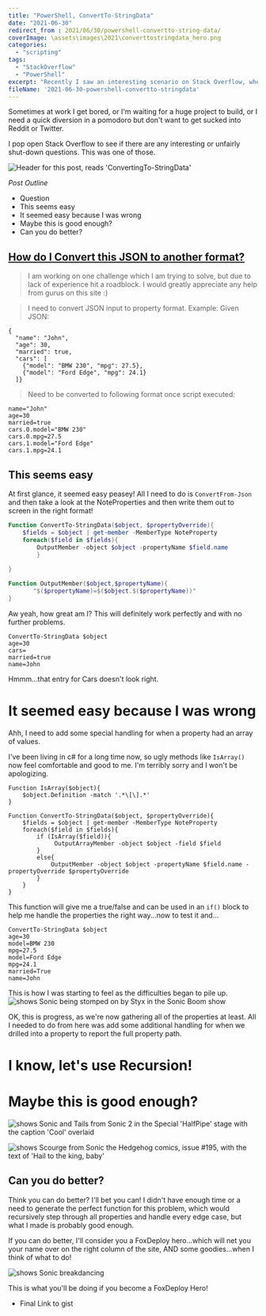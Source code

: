```yaml
---
title: "PowerShell, ConvertTo-StringData"
date: "2021-06-30"
redirect_from : 2021/06/30/powershell-convertto-string-data/
coverImage: \assets\images\2021\converttostringdata_hero.png
categories: 
  - "scripting"
tags: 
  - "StackOverflow"
  - "PowerShell"
excerpt: "Recently I saw an interesting scenario on Stack Overflow, where someone for their CI/DC pipeline needed a way to convert a rich JSON Object into a classic property=value stringdata type.  It seemed easy and kind of challenging, so I took a stab at it.  "
fileName: '2021-06-30-powershell-convertto-stringdata'
---
```

Sometimes at work I get bored, or I'm waiting for a huge project to build, or I need a quick diversion in a pomodoro but don't want to get sucked into Reddit or Twitter.

I pop open Stack Overflow to see if there are any interesting or unfairly shut-down questions.  This was one of those.

![Header for this post, reads 'ConvertingTo-StringData'](\assets\images\2021\converttostringdata_hero.png)

*Post Outline*

* Question
* This seems easy
* It seemed easy because I was wrong
* Maybe this is good enough?
* Can you do better?
  
## [How do I Convert this JSON to another format?](https://stackoverflow.com/questions/68180889/convert-json-data-to-property-format-using-powershell)

>I am working on one challenge which I am trying to solve, but due to lack of experience hit a roadblock. I would greatly appreciate any help from gurus on this site :)

>I need to convert JSON input to property format. Example: Given JSON:
```
{
  "name": "John",
  "age": 30,
  "married": true,
  "cars": [
    {"model": "BMW 230", "mpg": 27.5},
    {"model": "Ford Edge", "mpg": 24.1}
  ]}
  ```

>Need to be converted to following format once script executed:
```
name="John"
age=30
married=true
cars.0.model="BMW 230"
cars.0.mpg=27.5
cars.1.model="Ford Edge"
cars.1.mpg=24.1
```

## This seems easy

At first glance, it seemed easy peasey!  All I need to do is `ConvertFrom-Json` and then take a look at the NoteProperties and then write them out to screen in the right format!

```powershell
Function ConvertTo-StringData($object, $propertyOverride){
    $fields = $object | get-member -MemberType NoteProperty
    foreach($field in $fields){
        OutputMember -object $object -propertyName $field.name 
        }
    
}

Function OutputMember($object,$propertyName){
       "$($propertyName)=$($object.$($propertyName))"
}
```

Aw yeah, how great am I?  This will definitely work perfectly and with no further problems. 

```
ConvertTo-StringData $object
age=30
cars= 
married=true
name=John
```

Hmmm...that entry for Cars doesn't look right.

# It seemed easy because I was wrong

Ahh, I need to add some special handling for when a property had an array of values.

I've been living in c# for a long time now, so ugly methods like `IsArray()` now feel comfortable and good to me.  I'm terribly sorry and I won't be apologizing.

```
Function IsArray($object){
    $object.Definition -match '.*\[\].*'
}

Function ConvertTo-StringData($object, $propertyOverride){
    $fields = $object | get-member -MemberType NoteProperty
    foreach($field in $fields){
        if (IsArray($field)){
             OutputArrayMember -object $object -field $field
        }
        else{
            OutputMember -object $object -propertyName $field.name -propertyOverride $propertyOverride
        }
    }
}
```
This function will give me a true/false and can be used in an `if()` block to help me handle the properties the right way...now to test it and...

```
ConvertTo-StringData $object
age=30
model=BMW 230
mpg=27.5
model=Ford Edge
mpg=24.1
married=True
name=John
```
This is how I was starting to feel as the difficulties began to pile up.
![shows Sonic being stomped on by Styx in the Sonic Boom show](/assets/images/2021/convertToStringdata_sonicStomp.jfif)

OK, this is progress, as we're now gathering all of the properties at least.  All I needed to do from here was add some additional handling for when we drilled into a property to report the full property path.


# I know, let's use Recursion!
# Maybe this is good enough?

![shows Sonic and Tails from Sonic 2 in the Special 'HalfPipe' stage with the caption 'Cool' overlaid](/assets/images/2021/sonicCool.gif)


![shows Scourge from Sonic the Hedgehog comics, issue #195, with the text of 'Hail to the king, baby'](/assets/images/2021/scourgeKing.png)
## Can you do better?

Think you can do better?  I'll bet you can!  I didn't have enough time or a need to generate the perfect function for this problem, which would recursively step through all properties and handle every edge case, but what I made is probably good enough. 

If you can do better, I'll consider you a FoxDeploy hero...which will net you your name over on the right column of the site, AND some goodies...when I think of what to do!

![shows Sonic breakdancing](/assets/images/2021/sonicDance.gif)

This is what you'll be doing if you become a FoxDeploy Hero!

 - Final Link to gist
